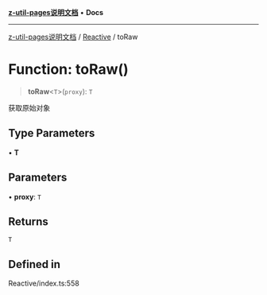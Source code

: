 [**z-util-pages说明文档**](../../README.md) • **Docs**

***

[z-util-pages说明文档](../../modules.md) / [Reactive](../README.md) / toRaw

# Function: toRaw()

> **toRaw**\<`T`\>(`proxy`): `T`

获取原始对象

## Type Parameters

• **T**

## Parameters

• **proxy**: `T`

## Returns

`T`

## Defined in

Reactive/index.ts:558
